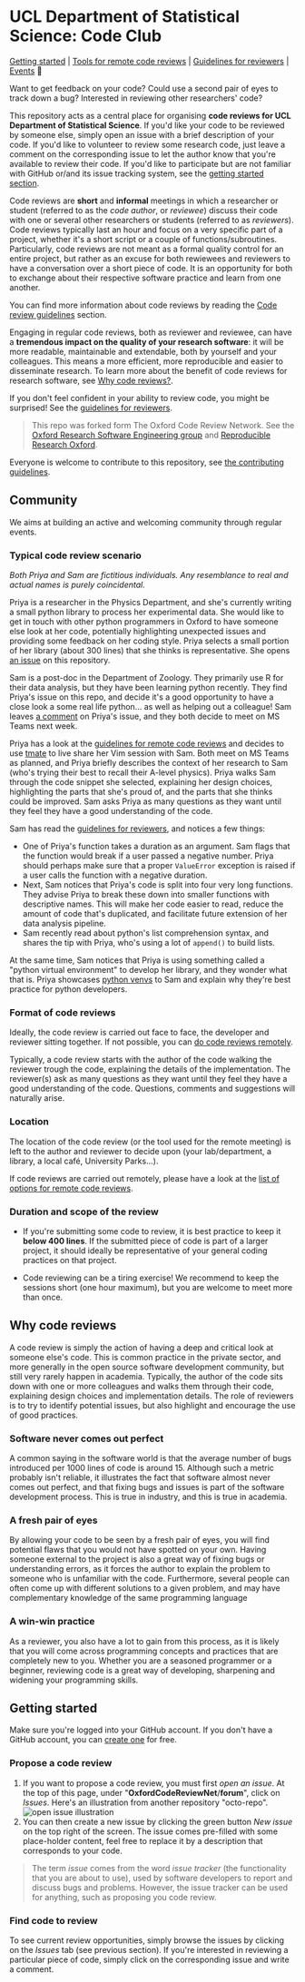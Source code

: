 # UCL Department of Statistical Science: Code Club

[Getting started](#gettingstarted) | [Tools for remote code reviews](remote.md) | [Guidelines for reviewers](guidelines_for_reviewers.md) | [Events](#whatshappening) :mega:

Want to get feedback on your code? Could use a second pair of eyes to track down a bug?
Interested in reviewing other researchers' code?

This repository acts as a central place for organising **code reviews for UCL Department of Statistical Science**.
If you'd like your code to be reviewed by someone else, simply open an issue with a brief description of your code.
If you'd like to volunteer to review some research code, just leave a comment on the corresponding issue to let the author know that you're available to review their code.
If you'd like to participate but are not familiar with GitHub or/and its issue tracking system, see the [getting started section](#gettingstarted).

Code reviews are **short** and **informal** meetings in which a researcher or student (referred to as the *code author*, or *reviewee*) discuss their code with one or several other researchers or students (referred to as *reviewers*). 
Code reviews typically last an hour and focus on a very specific part of a project, whether it's a short script or a couple of functions/subroutines.
Particularly, code reviews are not meant as a formal quality control for an entire project, but rather as an excuse for both rewiewees and reviewers to have a conversation over a short piece of code.
It is an opportunity for both to exchange about their respective software practice and learn from one another.

You can find more information about code reviews by reading the [Code review guidelines](#guidelines) section.

Engaging in regular code reviews, both as reviewer and reviewee, can have a **tremendous impact on the quality of your research software**: it will be more readable, maintainable and extendable, both by yourself and your colleagues.
This means a more efficient, more reproducible and easier to disseminate research. To learn more about the benefit of code reviews for research software, see [Why code reviews?](#whatarecodereviews).

If you don't feel confident in your ability to review code, you might be surprised!
See the [guidelines for reviewers](guidelines_for_reviewers.md).

> This repo was forked form The Oxford Code Review Network. See the [Oxford Research Software Engineering group](https://www.rse.ox.ac.uk/) and [Reproducible Research Oxford](https://ox.ukrn.org/).

Everyone is welcome to contribute to this repository, see [the contributing guidelines](CONTRIBUTING.md).

## Community

We aims at building an active and welcoming community through regular events.

### Typical code review scenario

*Both Priya and Sam are fictitious individuals. Any resemblance to real and actual names is purely coincidental.*

Priya is a researcher in the Physics Department, and she's currently writing a small python library to process her experimental data.
She would like to get in touch with other python programmers in Oxford to have someone else look at her code, potentially highlighting unexpected issues and providing some feedback on her coding style.
Priya selects a small portion of her library (about 300 lines) that she thinks is representative.
She opens [an issue](https://github.com/OxfordCodeReviewNet/forum/issues/3#issue-636951537) on this repository.

Sam is a post-doc in the Department of Zoology. They primarily use R for their data analysis, but they have been learning python recently.
They find Priya's issue on this repo, and decide it's a good opportunity to have a close look a some real life python... as well as helping out a colleague!
Sam leaves [a comment](https://github.com/OxfordCodeReviewNet/forum/issues/3#issuecomment-642595092) on Priya's issue, and they both decide to meet on MS Teams next week.

Priya has a look at the [guidelines for remote code reviews](remote.md) and decides to use [tmate](https://tmate.io/) to live share her Vim session with Sam.
Both meet on MS Teams as planned, and Priya briefly describes the context of her research to Sam (who's trying their best to recall their A-level physics).
Priya walks Sam through the code snippet she selected, explaining her design choices, highlighting the parts that she's proud of, and the parts that she thinks could be improved.
Sam asks Priya as many questions as they want until they feel they have a good understanding of the code.

Sam has read the [guidelines for reviewers](guidelines_for_reviewers.md), and notices a few things:

- One of Priya's function takes a duration as an argument. Sam flags that the function would break if a user passed a negative number. Priya should perhaps make sure that a proper `ValueError` exception is raised if a user calls the function with a negative duration.
- Next, Sam notices that Priya's code is split into four very long functions. They advise Priya to break these down into smaller functions with descriptive names. This will make her code easier to read, reduce the amount of code that's duplicated, and facilitate future extension of her data analysis pipeline.
- Sam recently read about python's list comprehension syntax, and shares the tip with Priya, who's using a lot of `append()` to build lists.

At the same time, Sam notices that Priya is using something called a "python virtual environment" to develop her library, and they wonder what that is. Priya showcases [python venvs](https://realpython.com/python-virtual-environments-a-primer/) to Sam and explain why they're best practice for python developers.

### Format of code reviews

Ideally, the code review is carried out face to face, the developer and reviewer sitting together.
If not possible, you can [do code reviews remotely](remote.md).

Typically, a code review starts with the author of the code walking the reviewer trough the code, explaining the details of the implementation.
The reviewer(s) ask as many questions as they want until they feel they have a good understanding of the code.
Questions, comments and suggestions will naturally arise.

### Location

The location of the code review (or the tool used for the remote meeting) is left to the author and reviewer to decide upon (your lab/department, a library, a local café, University Parks...).

If code reviews are carried out remotely, please have a look at the [list of options for remote code reviews](remote.md).

### Duration and scope of the review

- If you're submitting some code to review, it is best practice to keep it  **below 400 lines**.
  If the submitted piece of code is part of a larger project, it should ideally be representative of your general coding practices on that project.

- Code reviewing can be a tiring exercise! We recommend to keep the sessions short (one hour maximum), but you are welcome to meet more than once.

## <a name="whatarecodereviews"></a> Why code reviews

A code review is simply the action of having a deep and critical look at someone else's code.
This is common practice in the private sector, and more generally in the open source software development community, but still very rarely happen in academia.
Typically, the author of the code sits down with one or more colleagues and walks them through their code, explaining design choices and implementation details.
The role of reviewers is to try to identify potential issues, but also highlight and encourage the use of good practices.

### Software never comes out perfect

A common saying in the software world is that the average number of bugs introduced per 1000 lines of code is around 15.
Although such a metric probably isn't reliable, it illustrates the fact that software almost never comes out perfect, and that fixing bugs and issues is part of the software development process.
This is true in industry, and this is true in academia.

### A fresh pair of eyes

By allowing your code to be seen by a fresh pair of eyes, you will find potential flaws that you would not have spotted on your own.
Having someone external to the project is also a great way of fixing bugs or understanding errors, as it forces the author to explain the problem to someone who is unfamiliar with the code.
Furthermore, several people can often come up with different solutions to a given problem, and may have complementary knowledge of the same programming language

### A win-win practice

As a reviewer, you also have a lot to gain from this process, as it is likely that you will come across programming concepts and practices that are completely new to you.
Whether you are a seasoned programmer or a beginner, reviewing code is a great way of developing, sharpening and widening your programming skills.

## <a name="gettingstarted"></a> Getting started

Make sure you're logged into your GitHub account. If you don't have a GitHub account, you can [create one](https://github.com/join?source=login) for free.

### Propose a code review

1. If you want to propose a code review, you must first _open an issue_.
At the top of this page, under "**OxfordCodeReviewNet**/**forum**", click on _Issues_.
Here's an illustration from another repository "octo-repo".
![open issue illustration](https://help.github.com/assets/images/help/repository/repo-tabs-issues.png "Logo Title Text 1")
2. You can then create a new issue by clicking the green button _New issue_ on the top right of the screen.
The issue comes pre-filled with some place-holder content, feel free to replace it by a description that corresponds to your code.

> The term _issue_ comes from the word _issue tracker_ (the functionality that you are about to use), used by software developers to report and discuss bugs and problems. However, the issue tracker can be used for anything, such as proposing you code review.

### Find code to review

To see current review opportunities, simply browse the issues by clicking on the _Issues_ tab (see previous section).
If you're interested in reviewing a particular piece of code, simply click on the corresponding issue and write a comment.


